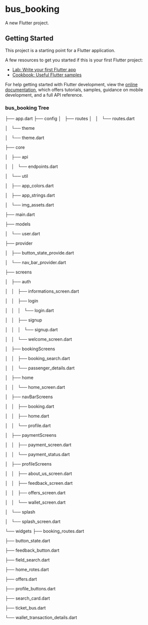 # bus_booking

A new Flutter project.

## Getting Started

This project is a starting point for a Flutter application.

A few resources to get you started if this is your first Flutter project:

- [Lab: Write your first Flutter app](https://docs.flutter.dev/get-started/codelab)
- [Cookbook: Useful Flutter samples](https://docs.flutter.dev/cookbook)

For help getting started with Flutter development, view the
[online documentation](https://docs.flutter.dev/), which offers tutorials,
samples, guidance on mobile development, and a full API reference.

### bus_booking Tree 

├── app.dart
├── config
│   ├── routes
│   │   └── routes.dart

│   └── theme

│       └── theme.dart

├── core

│   ├── api

│   │   └── endpoints.dart

│   └── util

│       ├── app_colors.dart

│       ├── app_strings.dart

│       └── img_assets.dart

├── main.dart

├── models

│   └── user.dart

├── provider

│   ├── button_state_provide.dart

│   └── nav_bar_provider.dart

├── screens

│   ├── auth

│   │   ├── informations_screen.dart

│   │   ├── login

│   │   │   └── login.dart

│   │   ├── signup

│   │   │   └── signup.dart

│   │   └── welcome_screen.dart

│   ├── bookingScreens

│   │   ├── booking_search.dart

│   │   └── passenger_details.dart

│   ├── home

│   │   └── home_screen.dart

│   ├── navBarScreens

│   │   ├── booking.dart

│   │   ├── home.dart

│   │   └── profile.dart

│   ├── paymentScreens

│   │   ├── payment_screen.dart

│   │   └── payment_status.dart

│   ├── profileScreens

│   │   ├── about_us_screen.dart

│   │   ├── feedback_screen.dart

│   │   ├── offers_screen.dart

│   │   └── wallet_screen.dart

│   └── splash

│       └── splash_screen.dart

└── widgets
   ├── booking_routes.dart
    
   ├── button_state.dart
    
   ├── feedback_button.dart
    
   ├── field_search.dart
    
   ├── home_rotes.dart
    
   ├── offers.dart
    
   ├── profile_buttons.dart
    
   ├── search_card.dart
    
   ├── ticket_bus.dart
    
   └── wallet_transaction_details.dart

